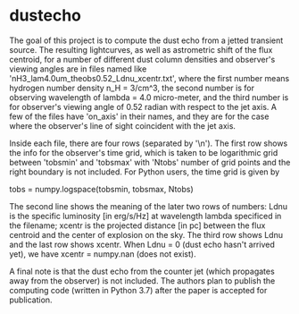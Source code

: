 # dustecho
The goal of this project is to compute the dust echo from a jetted transient source. The resulting lightcurves, as well as astrometric shift of the flux centroid, for a number of different dust column densities and observer's viewing angles are in files named like 'nH3_lam4.0um_theobs0.52_Ldnu_xcentr.txt', where the first number means hydrogen number density n_H = 3/cm^3, the second number is for observing wavelength of lambda = 4.0 micro-meter, and the third number is for observer's viewing angle of 0.52 radian with respect to the jet axis. A few of the files have 'on_axis' in their names, and they are for the case where the observer's line of sight coincident with the jet axis.

Inside each file, there are four rows (separated by '\n'). The first row shows the info for the observer's time grid, which is taken to be logarithmic grid between 'tobsmin' and 'tobsmax' with 'Ntobs' number of grid points and the right boundary is not included. For Python users, the time grid is given by

tobs = numpy.logspace(tobsmin, tobsmax, Ntobs)

The second line shows the meaning of the later two rows of numbers: Ldnu is the specific luminosity [in erg/s/Hz] at wavelength lambda specificed in the filename; xcentr is the projected distance [in pc] between the flux centroid and the center of explosion on the sky. The third row shows Ldnu and the last row shows xcentr. When Ldnu = 0 (dust echo hasn't arrived yet), we have xcentr = numpy.nan (does not exist).

A final note is that the dust echo from the counter jet (which propagates away from the observer) is not included. The authors plan to publish the computing code (written in Python 3.7) after the paper is accepted for publication.
